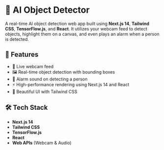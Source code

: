 # 🧠 AI Object Detector

A real-time AI object detection web app built using **Next.js 14**, **Tailwind CSS**, **TensorFlow.js**, and **React**. It utilizes your webcam feed to detect objects, highlight them on a canvas, and even plays an alarm when a person is detected.

## 🚀 Features

- 🎥 Live webcam feed
- 🖼️ Real-time object detection with bounding boxes
- 📢 Alarm sound on detecting a person
- ⚡ High-performance rendering using Next.js 14 and React
- 💅 Beautiful UI with Tailwind CSS

## 🛠️ Tech Stack

- **Next.js 14**
- **Tailwind CSS**
- **TensorFlow.js**
- **React**
- **Web APIs** (Webcam & Audio)
